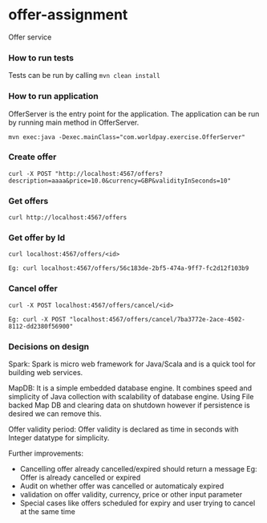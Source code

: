 # offer-assignment
Offer service

### How to run tests

Tests can be run by calling `mvn clean install`

### How to run application

OfferServer is the entry point for the application. The application can be run by running main method in OfferServer.
 
`mvn exec:java -Dexec.mainClass="com.worldpay.exercise.OfferServer"`

### Create offer

`curl -X POST "http://localhost:4567/offers?description=aaaa&price=10.0&currency=GBP&validityInSeconds=10"`

### Get offers

`curl http://localhost:4567/offers`

### Get offer by Id

`curl localhost:4567/offers/<id>`

`Eg: curl localhost:4567/offers/56c183de-2bf5-474a-9ff7-fc2d12f103b9`

### Cancel offer

`curl -X POST localhost:4567/offers/cancel/<id>`

`Eg: curl -X POST "localhost:4567/offers/cancel/7ba3772e-2ace-4502-8112-dd2380f56900"`

### Decisions on design

Spark:
    Spark is micro web framework for Java/Scala and is a quick tool for building web services.

MapDB:
    It is a simple embedded database engine.  It combines speed and simplicity of Java collection with scalability of database engine.
    Using File backed Map DB and clearing data on shutdown however if persistence is desired we can remove this. 

Offer validity period: 
    Offer validity is declared as time in seconds with Integer datatype for simplicity.


Further improvements:

- Cancelling offer already cancelled/expired should return a message Eg: Offer is already cancelled or expired
- Audit on whether offer was cancelled or automaticaly expired
- validation on offer validity, currency, price or other input parameter
- Special cases like offers scheduled for expiry and user trying to cancel at the same time